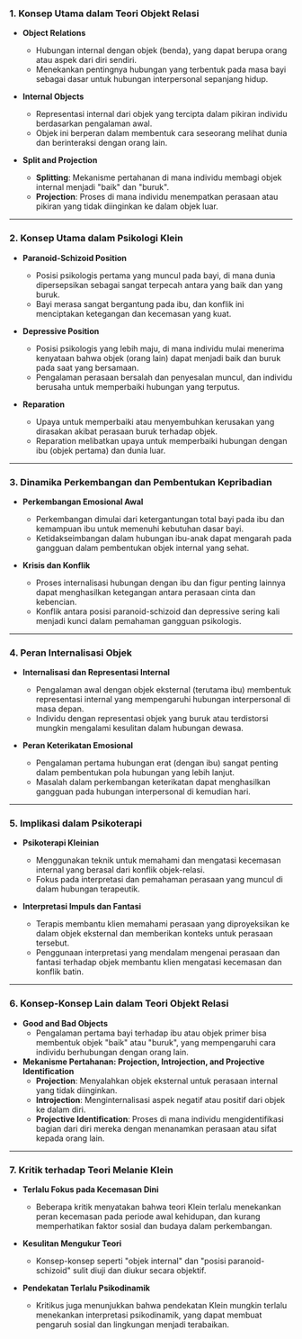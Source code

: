 ### 1. **Konsep Utama dalam Teori Objekt Relasi**

- **Object Relations**
    
    - Hubungan internal dengan objek (benda), yang dapat berupa orang atau aspek dari diri sendiri.
    - Menekankan pentingnya hubungan yang terbentuk pada masa bayi sebagai dasar untuk hubungan interpersonal sepanjang hidup.
- **Internal Objects**
    
    - Representasi internal dari objek yang tercipta dalam pikiran individu berdasarkan pengalaman awal.
    - Objek ini berperan dalam membentuk cara seseorang melihat dunia dan berinteraksi dengan orang lain.
- **Split and Projection**
    
    - **Splitting**: Mekanisme pertahanan di mana individu membagi objek internal menjadi "baik" dan "buruk".
    - **Projection**: Proses di mana individu menempatkan perasaan atau pikiran yang tidak diinginkan ke dalam objek luar.

---

### 2. **Konsep Utama dalam Psikologi Klein**

- **Paranoid-Schizoid Position**
    
    - Posisi psikologis pertama yang muncul pada bayi, di mana dunia dipersepsikan sebagai sangat terpecah antara yang baik dan yang buruk.
    - Bayi merasa sangat bergantung pada ibu, dan konflik ini menciptakan ketegangan dan kecemasan yang kuat.
- **Depressive Position**
    
    - Posisi psikologis yang lebih maju, di mana individu mulai menerima kenyataan bahwa objek (orang lain) dapat menjadi baik dan buruk pada saat yang bersamaan.
    - Pengalaman perasaan bersalah dan penyesalan muncul, dan individu berusaha untuk memperbaiki hubungan yang terputus.
- **Reparation**
    
    - Upaya untuk memperbaiki atau menyembuhkan kerusakan yang dirasakan akibat perasaan buruk terhadap objek.
    - Reparation melibatkan upaya untuk memperbaiki hubungan dengan ibu (objek pertama) dan dunia luar.

---

### 3. **Dinamika Perkembangan dan Pembentukan Kepribadian**

- **Perkembangan Emosional Awal**
    
    - Perkembangan dimulai dari ketergantungan total bayi pada ibu dan kemampuan ibu untuk memenuhi kebutuhan dasar bayi.
    - Ketidakseimbangan dalam hubungan ibu-anak dapat mengarah pada gangguan dalam pembentukan objek internal yang sehat.
- **Krisis dan Konflik**
    
    - Proses internalisasi hubungan dengan ibu dan figur penting lainnya dapat menghasilkan ketegangan antara perasaan cinta dan kebencian.
    - Konflik antara posisi paranoid-schizoid dan depressive sering kali menjadi kunci dalam pemahaman gangguan psikologis.

---

### 4. **Peran Internalisasi Objek**

- **Internalisasi dan Representasi Internal**
    
    - Pengalaman awal dengan objek eksternal (terutama ibu) membentuk representasi internal yang mempengaruhi hubungan interpersonal di masa depan.
    - Individu dengan representasi objek yang buruk atau terdistorsi mungkin mengalami kesulitan dalam hubungan dewasa.
- **Peran Keterikatan Emosional**
    
    - Pengalaman pertama hubungan erat (dengan ibu) sangat penting dalam pembentukan pola hubungan yang lebih lanjut.
    - Masalah dalam perkembangan keterikatan dapat menghasilkan gangguan pada hubungan interpersonal di kemudian hari.

---

### 5. **Implikasi dalam Psikoterapi**

- **Psikoterapi Kleinian**
    
    - Menggunakan teknik untuk memahami dan mengatasi kecemasan internal yang berasal dari konflik objek-relasi.
    - Fokus pada interpretasi dan pemahaman perasaan yang muncul di dalam hubungan terapeutik.
- **Interpretasi Impuls dan Fantasi**
    
    - Terapis membantu klien memahami perasaan yang diproyeksikan ke dalam objek eksternal dan memberikan konteks untuk perasaan tersebut.
    - Penggunaan interpretasi yang mendalam mengenai perasaan dan fantasi terhadap objek membantu klien mengatasi kecemasan dan konflik batin.

---

### 6. **Konsep-Konsep Lain dalam Teori Objekt Relasi**

- **Good and Bad Objects**
    - Pengalaman pertama bayi terhadap ibu atau objek primer bisa membentuk objek "baik" atau "buruk", yang mempengaruhi cara individu berhubungan dengan orang lain.
- **Mekanisme Pertahanan: Projection, Introjection, and Projective Identification**
    - **Projection**: Menyalahkan objek eksternal untuk perasaan internal yang tidak diinginkan.
    - **Introjection**: Menginternalisasi aspek negatif atau positif dari objek ke dalam diri.
    - **Projective Identification**: Proses di mana individu mengidentifikasi bagian dari diri mereka dengan menanamkan perasaan atau sifat kepada orang lain.

---

### 7. **Kritik terhadap Teori Melanie Klein**

- **Terlalu Fokus pada Kecemasan Dini**
    
    - Beberapa kritik menyatakan bahwa teori Klein terlalu menekankan peran kecemasan pada periode awal kehidupan, dan kurang memperhatikan faktor sosial dan budaya dalam perkembangan.
- **Kesulitan Mengukur Teori**
    
    - Konsep-konsep seperti "objek internal" dan "posisi paranoid-schizoid" sulit diuji dan diukur secara objektif.
- **Pendekatan Terlalu Psikodinamik**
    
    - Kritikus juga menunjukkan bahwa pendekatan Klein mungkin terlalu menekankan interpretasi psikodinamik, yang dapat membuat pengaruh sosial dan lingkungan menjadi terabaikan.